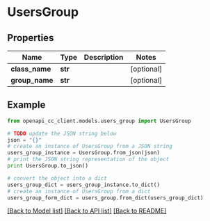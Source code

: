 # UsersGroup


## Properties
Name | Type | Description | Notes
------------ | ------------- | ------------- | -------------
**class_name** | **str** |  | [optional] 
**group_name** | **str** |  | [optional] 

## Example

```python
from openapi_cc_client.models.users_group import UsersGroup

# TODO update the JSON string below
json = "{}"
# create an instance of UsersGroup from a JSON string
users_group_instance = UsersGroup.from_json(json)
# print the JSON string representation of the object
print UsersGroup.to_json()

# convert the object into a dict
users_group_dict = users_group_instance.to_dict()
# create an instance of UsersGroup from a dict
users_group_form_dict = users_group.from_dict(users_group_dict)
```
[[Back to Model list]](../README.md#documentation-for-models) [[Back to API list]](../README.md#documentation-for-api-endpoints) [[Back to README]](../README.md)


